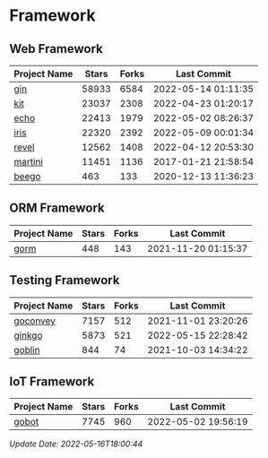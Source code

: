 # Framework

## Web Framework
| Project Name | Stars | Forks | Last Commit |
| ------------ | ----- | ----- | ----------- |
| [gin](https://github.com/gin-gonic/gin) | 58933 | 6584 | 2022-05-14 01:11:35 |
| [kit](https://github.com/go-kit/kit) | 23037 | 2308 | 2022-04-23 01:20:17 |
| [echo](https://github.com/labstack/echo) | 22413 | 1979 | 2022-05-02 08:26:37 |
| [iris](https://github.com/kataras/iris) | 22320 | 2392 | 2022-05-09 00:01:34 |
| [revel](https://github.com/revel/revel) | 12562 | 1408 | 2022-04-12 20:53:30 |
| [martini](https://github.com/go-martini/martini) | 11451 | 1136 | 2017-01-21 21:58:54 |
| [beego](https://github.com/astaxie/beego) | 463 | 133 | 2020-12-13 11:36:23 |

## ORM Framework
| Project Name | Stars | Forks | Last Commit |
| ------------ | ----- | ----- | ----------- |
| [gorm](https://github.com/jinzhu/gorm) | 448 | 143 | 2021-11-20 01:15:37 |

## Testing Framework
| Project Name | Stars | Forks | Last Commit |
| ------------ | ----- | ----- | ----------- |
| [goconvey](https://github.com/smartystreets/goconvey) | 7157 | 512 | 2021-11-01 23:20:26 |
| [ginkgo](https://github.com/onsi/ginkgo) | 5873 | 521 | 2022-05-15 22:28:42 |
| [goblin](https://github.com/franela/goblin) | 844 | 74 | 2021-10-03 14:34:22 |

## IoT Framework
| Project Name | Stars | Forks | Last Commit |
| ------------ | ----- | ----- | ----------- |
| [gobot](https://github.com/hybridgroup/gobot) | 7745 | 960 | 2022-05-02 19:56:19 |

*Update Date: 2022-05-16T18:00:44*